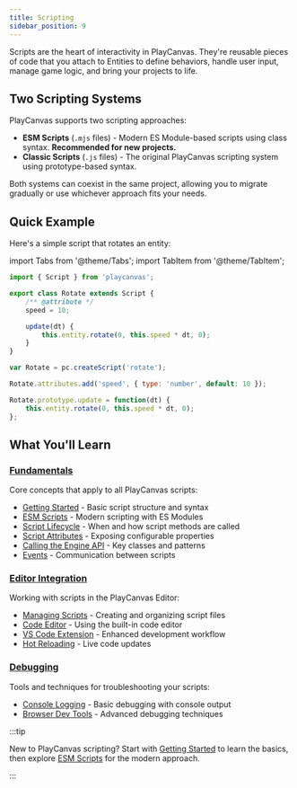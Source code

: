 ```yaml
---
title: Scripting
sidebar_position: 9
---
```


Scripts are the heart of interactivity in PlayCanvas. They're reusable pieces of code that you attach to Entities to define behaviors, handle user input, manage game logic, and bring your projects to life.

## Two Scripting Systems

PlayCanvas supports two scripting approaches:

* **ESM Scripts** (`.mjs` files) - Modern ES Module-based scripts using class syntax. **Recommended for new projects.**
* **Classic Scripts** (`.js` files) - The original PlayCanvas scripting system using prototype-based syntax.

Both systems can coexist in the same project, allowing you to migrate gradually or use whichever approach fits your needs.

## Quick Example

Here's a simple script that rotates an entity:

import Tabs from '@theme/Tabs';
import TabItem from '@theme/TabItem';

<Tabs defaultValue="esm" groupId='script-code'>
<TabItem value="esm" label="ESM (Recommended)">

```javascript
import { Script } from 'playcanvas';

export class Rotate extends Script {
    /** @attribute */
    speed = 10;

    update(dt) {
        this.entity.rotate(0, this.speed * dt, 0);
    }
}
```

</TabItem>
<TabItem value="classic" label="Classic">

```javascript
var Rotate = pc.createScript('rotate');

Rotate.attributes.add('speed', { type: 'number', default: 10 });

Rotate.prototype.update = function(dt) {
    this.entity.rotate(0, this.speed * dt, 0);
};
```

</TabItem>
</Tabs>

## What You'll Learn

### [Fundamentals](./fundamentals/)
Core concepts that apply to all PlayCanvas scripts:
* [Getting Started](./fundamentals/anatomy/) - Basic script structure and syntax
* [ESM Scripts](./fundamentals/esm-scripts/) - Modern scripting with ES Modules
* [Script Lifecycle](./fundamentals/script-lifecycle/) - When and how script methods are called
* [Script Attributes](./fundamentals/script-attributes/) - Exposing configurable properties
* [Calling the Engine API](./fundamentals/engine-api/) - Key classes and patterns
* [Events](./fundamentals/events/) - Communication between scripts

### [Editor Integration](./editor-users/)
Working with scripts in the PlayCanvas Editor:
* [Managing Scripts](./editor-users/managing-scripts/) - Creating and organizing script files
* [Code Editor](./editor-users/code-editor/) - Using the built-in code editor
* [VS Code Extension](./editor-users/vscode-extension/) - Enhanced development workflow
* [Hot Reloading](./editor-users/hot-reloading/) - Live code updates

### [Debugging](./debugging/)
Tools and techniques for troubleshooting your scripts:
* [Console Logging](./debugging/console-logging/) - Basic debugging with console output
* [Browser Dev Tools](./debugging/browser-dev-tools/) - Advanced debugging techniques

:::tip

New to PlayCanvas scripting? Start with [Getting Started](./fundamentals/anatomy/) to learn the basics, then explore [ESM Scripts](./fundamentals/esm-scripts/) for the modern approach.

:::